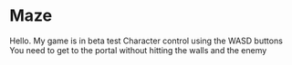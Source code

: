# Maze
Hello. My game is in beta test
Character control using the WASD buttons
You need to get to the portal without hitting the walls and the enemy

